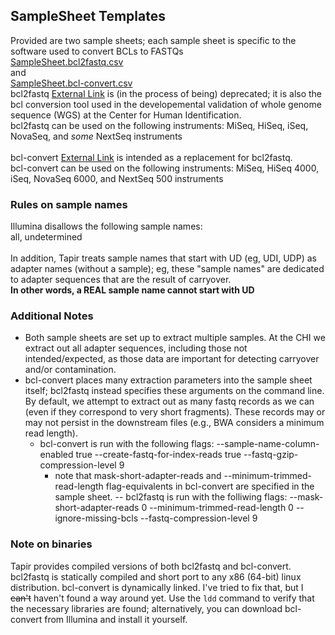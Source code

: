 ## SampleSheet Templates
Provided are two sample sheets; each sample sheet is specific to the software used to convert BCLs to FASTQs <br>
[SampleSheet.bcl2fastq.csv](SampleSheet.bcl2fastq.csv)
<br>
and
<br>
[SampleSheet.bcl-convert.csv](SampleSheet.bcl-convert.csv)
<br>
bcl2fastq [External Link](https://emea.support.illumina.com/sequencing/sequencing_software/bcl2fastq-conversion-software.html) is (in the process of being) deprecated; it is also the bcl conversion tool used in the developemental validation of whole genome sequence (WGS) at the Center for Human Identification.<br>
bcl2fastq can be used on the following instruments: MiSeq, HiSeq, iSeq, NovaSeq, and *some* NextSeq instruments
<br><br>
bcl-convert [External Link](https://emea.support.illumina.com/sequencing/sequencing_software/bcl-convert.html) is intended as a replacement for bcl2fastq.<br>
bcl-convert can be used on the following instruments: MiSeq, HiSeq 4000, iSeq, NovaSeq 6000, and NextSeq 500 instruments

### Rules on sample names

Illumina disallows the following sample names: <br>
all, undetermined <br>
<br>
In addition, Tapir treats sample names that start with UD (eg, UDI, UDP) as adapter names (without a sample); eg, these "sample names" are dedicated to adapter sequences that are the result of carryover.
<br>
**In other words, a REAL sample name cannot start with UD**


### Additional Notes
- Both sample sheets are set up to extract multiple samples. At the CHI we extract out all adapter sequences, including those not intended/expected, as those data are important for detecting carryover and/or contamination.
- bcl-convert places many extraction parameters into the sample sheet itself; bcl2fastq instead specifies these arguments on the command line. By default, we attempt to extract out as many fastq records as we can (even if they correspond to very short fragments). These records may or may not persist in the downstream files (e.g., BWA considers a minimum read length).
  - bcl-convert is run with the following flags: --sample-name-column-enabled true --create-fastq-for-index-reads true --fastq-gzip-compression-level 9
    - note that mask-short-adapter-reads and  --minimum-trimmed-read-length flag-equivalents in bcl-convert are specified in the sample sheet.
  -- bcl2fastq is run with the folliwing flags: --mask-short-adapter-reads 0   --minimum-trimmed-read-length 0 --ignore-missing-bcls --fastq-compression-level 9

### Note on binaries
Tapir provides compiled versions of both bcl2fastq and bcl-convert. bcl2fastq is statically compiled and short port to any x86 (64-bit) linux distribution. bcl-convert is dynamically linked. I've tried to fix that, but I ~~can't~~ haven't found a way around yet. Use the `ldd` command to verify that the necessary libraries are found; alternatively, you can download bcl-convert from Illumina and install it yourself.

